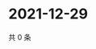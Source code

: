 # 2021-12-29

共 0 条

<!-- BEGIN WEIBO -->
<!-- 最后更新时间 Wed Dec 29 2021 21:20:20 GMT+0800 (China Standard Time) -->

<!-- END WEIBO -->
